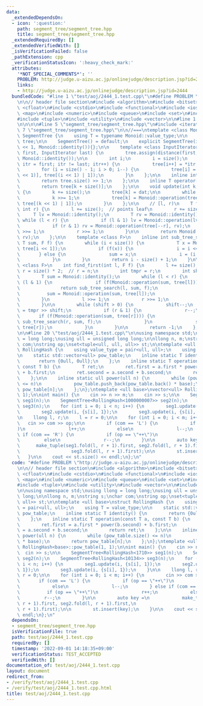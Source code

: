 ```yaml
---
data:
  _extendedDependsOn:
  - icon: ':question:'
    path: segment_tree/segment_tree.hpp
    title: segment_tree/segment_tree.hpp
  _extendedRequiredBy: []
  _extendedVerifiedWith: []
  _isVerificationFailed: false
  _pathExtension: cpp
  _verificationStatusIcon: ':heavy_check_mark:'
  attributes:
    '*NOT_SPECIAL_COMMENTS*': ''
    PROBLEM: http://judge.u-aizu.ac.jp/onlinejudge/description.jsp?id=2444
    links:
    - http://judge.u-aizu.ac.jp/onlinejudge/description.jsp?id=2444
  bundledCode: "#line 1 \"test/aoj/2444_1.test.cpp\"\n#define PROBLEM \"http://judge.u-aizu.ac.jp/onlinejudge/description.jsp?id=2444\"\
    \n\n// header file section\n#include <algorithm>\n#include <bitset>\n#include\
    \ <cfloat>\n#include <cstdio>\n#include <functional>\n#include <iostream>\n#include\
    \ <map>\n#include <numeric>\n#include <queue>\n#include <set>\n#include <stack>\n\
    #include <tuple>\n#include <utility>\n#include <vector>\n\n#line 1 \"segment_tree/segment_tree.hpp\"\
    \n\n\n\n#line 5 \"segment_tree/segment_tree.hpp\"\n#include <iterator>\n#line\
    \ 7 \"segment_tree/segment_tree.hpp\"\n\n//===\ntemplate <class Monoid>\nstruct\
    \ SegmentTree {\n    using T = typename Monoid::value_type;\n\n    std::vector<T>\
    \ tree;\n\n    SegmentTree() = default;\n    explicit SegmentTree(int n) : tree(n\
    \ << 1, Monoid::identity()){};\n\n    template <class InputIterator>\n    SegmentTree(InputIterator\
    \ first, InputIterator last) {\n        tree.assign(distance(first, last) << 1,\
    \ Monoid::identity());\n\n        int i;\n        i = size();\n        for (InputIterator\
    \ itr = first; itr != last; itr++) {\n            tree[i++] = *itr;\n        }\n\
    \        for (i = size() - 1; i > 0; i--) {\n            tree[i] = Monoid::operation(tree[(i\
    \ << 1)], tree[(i << 1) | 1]);\n        }\n    };\n\n    inline int size() {\n\
    \        return tree.size() >> 1;\n    };\n\n    inline T operator[](int k) {\n\
    \        return tree[k + size()];\n    };\n\n    void update(int k, const T dat)\
    \ {\n        k += size();\n        tree[k] = dat;\n\n        while (k > 1) {\n\
    \            k >>= 1;\n            tree[k] = Monoid::operation(tree[(k << 1)],\
    \ tree[(k << 1) | 1]);\n        }\n    };\n\n    // [l, r)\n    T fold(int l,\
    \ int r) {\n        l += size();  // points leaf\n        r += size();\n\n   \
    \     T lv = Monoid::identity();\n        T rv = Monoid::identity();\n       \
    \ while (l < r) {\n            if (l & 1) lv = Monoid::operation(lv, tree[l++]);\n\
    \            if (r & 1) rv = Monoid::operation(tree[--r], rv);\n            l\
    \ >>= 1;\n            r >>= 1;\n        }\n\n        return Monoid::operation(lv,\
    \ rv);\n    };\n\n    template <class F>\n    inline int sub_tree_search(int i,\
    \ T sum, F f) {\n        while (i < size()) {\n            T x = Monoid::operation(sum,\
    \ tree[i << 1]);\n            if (f(x)) {\n                i = i << 1;\n     \
    \       } else {\n                sum = x;\n                i = (i << 1) | 1;\n\
    \            }\n        }\n        return i - size() + 1;\n    }\n\n    template\
    \ <class F>\n    int find_first(int l, F f) {\n        l += size();\n        int\
    \ r = size() * 2;  // r = n;\n        int tmpr = r;\n        int shift = 0;\n\n\
    \        T sum = Monoid::identity();\n        while (l < r) {\n            if\
    \ (l & 1) {\n                if (f(Monoid::operation(sum, tree[l]))) {\n     \
    \               return sub_tree_search(l, sum, f);\n                }\n      \
    \          sum = Monoid::operation(sum, tree[l]);\n                l++;\n    \
    \        }\n            l >>= 1;\n            r >>= 1;\n            shift++;\n\
    \        }\n\n        while (shift > 0) {\n            shift--;\n            r\
    \ = tmpr >> shift;\n            if (r & 1) {\n                r--;\n         \
    \       if (f(Monoid::operation(sum, tree[r]))) {\n                    return\
    \ sub_tree_search(r, sum, f);\n                }\n                sum = Monoid::operation(sum,\
    \ tree[r]);\n            }\n        }\n\n        return -1;\n    };\n};\n//===\n\
    \n\n#line 20 \"test/aoj/2444_1.test.cpp\"\n\nusing namespace std;\nusing llong\
    \ = long long;\nusing ull = unsigned long long;\n\nllong n, m;\nstring s;\nchar\
    \ com;\nstring op;\nset<tuple<ull, ull, ull>> st;\n\ntemplate <ull base>\nstruct\
    \ RollingHash {\n    using value_type = pair<ull, ull>;\n    using T = value_type;\n\
    \n    static std::vector<ull> pow_table;\n    inline static T identity() {\n \
    \       return {0ull, 0ull};\n    };\n    inline static T operation(const T a,\
    \ const T b) {\n        T ret;\n        ret.first = a.first * power(b.second)\
    \ + b.first;\n        ret.second = a.second + b.second;\n        return ret;\n\
    \    };\n\n    inline static ull power(ull n) {\n        while (pow_table.size()\
    \ <= n)\n            pow_table.push_back(pow_table.back() * base);\n        return\
    \ pow_table[n];\n    };\n};\ntemplate <ull base>\nvector<ull> RollingHash<base>::pow_table(1,\
    \ 1);\n\nint main() {\n    cin >> n >> m;\n    cin >> s;\n\n    SegmentTree<RollingHash<1710>>\
    \ seg1(n);\n    SegmentTree<RollingHash<1000000007>> seg2(n);\n    SegmentTree<RollingHash<10134>>\
    \ seg3(n);\n    for (int i = 0; i < n; i++) {\n        seg1.update(i, {s[i], 1});\n\
    \        seg2.update(i, {s[i], 1});\n        seg3.update(i, {s[i], 1});\n    }\n\
    \n    llong l, r;\n    l = r = 0;\n\n    for (int i = 0; i < m; i++) {\n     \
    \   cin >> com >> op;\n\n        if (com == 'L') {\n            if (op == \"++\"\
    )\n                l++;\n            else\n                l--;\n        } else\
    \ if (com == 'R') {\n            if (op == \"++\")\n                r++;\n   \
    \         else\n                r--;\n        }\n\n        auto key =\n      \
    \      make_tuple(seg1.fold(l, r + 1).first, seg2.fold(l, r + 1).first,\n    \
    \                   seg3.fold(l, r + 1).first);\n\n        st.insert(key);\n \
    \   }\n\n    cout << st.size() << endl;\n};\n"
  code: "#define PROBLEM \"http://judge.u-aizu.ac.jp/onlinejudge/description.jsp?id=2444\"\
    \n\n// header file section\n#include <algorithm>\n#include <bitset>\n#include\
    \ <cfloat>\n#include <cstdio>\n#include <functional>\n#include <iostream>\n#include\
    \ <map>\n#include <numeric>\n#include <queue>\n#include <set>\n#include <stack>\n\
    #include <tuple>\n#include <utility>\n#include <vector>\n\n#include \"../../segment_tree/segment_tree.hpp\"\
    \n\nusing namespace std;\nusing llong = long long;\nusing ull = unsigned long\
    \ long;\n\nllong n, m;\nstring s;\nchar com;\nstring op;\nset<tuple<ull, ull,\
    \ ull>> st;\n\ntemplate <ull base>\nstruct RollingHash {\n    using value_type\
    \ = pair<ull, ull>;\n    using T = value_type;\n\n    static std::vector<ull>\
    \ pow_table;\n    inline static T identity() {\n        return {0ull, 0ull};\n\
    \    };\n    inline static T operation(const T a, const T b) {\n        T ret;\n\
    \        ret.first = a.first * power(b.second) + b.first;\n        ret.second\
    \ = a.second + b.second;\n        return ret;\n    };\n\n    inline static ull\
    \ power(ull n) {\n        while (pow_table.size() <= n)\n            pow_table.push_back(pow_table.back()\
    \ * base);\n        return pow_table[n];\n    };\n};\ntemplate <ull base>\nvector<ull>\
    \ RollingHash<base>::pow_table(1, 1);\n\nint main() {\n    cin >> n >> m;\n  \
    \  cin >> s;\n\n    SegmentTree<RollingHash<1710>> seg1(n);\n    SegmentTree<RollingHash<1000000007>>\
    \ seg2(n);\n    SegmentTree<RollingHash<10134>> seg3(n);\n    for (int i = 0;\
    \ i < n; i++) {\n        seg1.update(i, {s[i], 1});\n        seg2.update(i, {s[i],\
    \ 1});\n        seg3.update(i, {s[i], 1});\n    }\n\n    llong l, r;\n    l =\
    \ r = 0;\n\n    for (int i = 0; i < m; i++) {\n        cin >> com >> op;\n\n \
    \       if (com == 'L') {\n            if (op == \"++\")\n                l++;\n\
    \            else\n                l--;\n        } else if (com == 'R') {\n  \
    \          if (op == \"++\")\n                r++;\n            else\n       \
    \         r--;\n        }\n\n        auto key =\n            make_tuple(seg1.fold(l,\
    \ r + 1).first, seg2.fold(l, r + 1).first,\n                       seg3.fold(l,\
    \ r + 1).first);\n\n        st.insert(key);\n    }\n\n    cout << st.size() <<\
    \ endl;\n};\n"
  dependsOn:
  - segment_tree/segment_tree.hpp
  isVerificationFile: true
  path: test/aoj/2444_1.test.cpp
  requiredBy: []
  timestamp: '2022-09-01 14:18:35+09:00'
  verificationStatus: TEST_ACCEPTED
  verifiedWith: []
documentation_of: test/aoj/2444_1.test.cpp
layout: document
redirect_from:
- /verify/test/aoj/2444_1.test.cpp
- /verify/test/aoj/2444_1.test.cpp.html
title: test/aoj/2444_1.test.cpp
---
```

